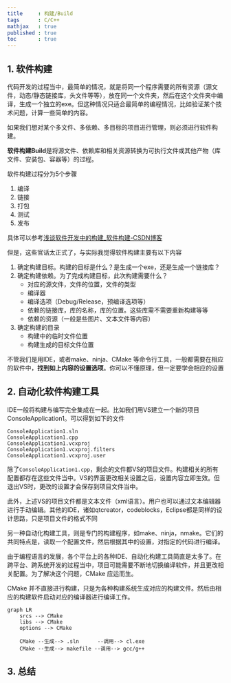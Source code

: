 ```yaml
---
title     : 构建/Build
tags      : C/C++  
mathjax   : true
published : true
toc       : true
---
```



## 1. 软件构建

代码开发的过程当中，最简单的情况，就是将同一个程序需要的所有资源（源文件，动态/静态链接库，头文件等等），放在同一个文件夹，然后在这个文件夹中编译，生成一个独立的exe。但这种情况只适合最简单的编程情况，比如验证某个技术问题，计算一些简单的内容。

如果我们想对某个多文件、多依赖、多目标的项目进行管理，则必须进行软件构建。

**软件构建Build**是将源文件、依赖库和相关资源转换为可执行文件或其他产物（库文件、安装包、容器等）的过程。

软件构建过程分为5个步骤 

1. 编译
2. 链接
3. 打包
4. 测试
5. 发布

具体可以参考[浅谈软件开发中的构建_软件构建-CSDN博客](https://blog.csdn.net/qq_46452924/article/details/144831478)

但是，这些官话太正式了，与实际我觉得软件构建主要有以下内容

1. 确定构建目标。构建的目标是什么？是生成一个exe，还是生成一个链接库？
2. 确定构建依赖。为了完成构建目标，此次构建需要什么？
    - 对应的源文件，文件的位置，文件的类型
    - 编译器
    - 编译选项（Debug/Release，预编译选项等）
    - 依赖的链接库，库的名称，库的位置。这些库需不需要重新构建等等
    - 依赖的资源（一般是些图片、文本文件等内容）
3. 确定构建的目录
    - 构建中的临时文件位置
    - 构建生成的目标文件位置

不管我们是用IDE，或者make、ninja、CMake 等命令行工具，一般都需要在相应的软件中，**找到如上内容的设置选项**。你可以不懂原理，但一定要学会相应的设置

## 2. 自动化软件构建工具

IDE一般将构建与编写完全集成在一起。比如我们用VS建立一个新的项目 ConsoleApplication1。可以得到如下的文件

```
ConsoleApplication1.sln
ConsoleApplication1.cpp
ConsoleApplication1.vcxproj
ConsoleApplication1.vcxproj.filters
ConsoleApplication1.vcxproj.user
```

除了`ConsoleApplication1.cpp`，剩余的文件都VS的项目文件。构建相关的所有配置都存在这些文件当中。VS的界面更改相关设置之后，设置内容立即生效。但退出VS时，更改的设置才会保存到项目文件当中。

此外，上述VS的项目文件都是文本文件（xml语言）。用户也可以通过文本编辑器进行手动编辑。其他的IDE，诸如qtcreator，codeblocks，Eclipse都是同样的设计思路，只是项目文件的格式不同

另一种自动化构建工具，则是专门的构建程序，如make、ninja，nmake。它们的共同特点是，读取一个配置文件，然后根据其中的设置，对指定的代码进行编译。

由于编程语言的发展，各个平台上的各种IDE、自动化构建工具简直是太多了。在跨平台、跨系统开发的过程当中，项目可能需要不断地切换编译软件，并且更改相关配置。为了解决这个问题，CMake 应运而生。

CMake 并不直接进行构建，只是为各种构建系统生成对应的构建文件。然后由相应的构建软件启动对应的编译器进行编译工作。

```mermaid
graph LR
    srcs --> CMake
    libs --> CMake
    options --> CMake 

    CMake --生成--> .sln      --调用--> cl.exe
    CMake --生成--> makefile --调用--> gcc/g++ 
```

## 3. 总结
